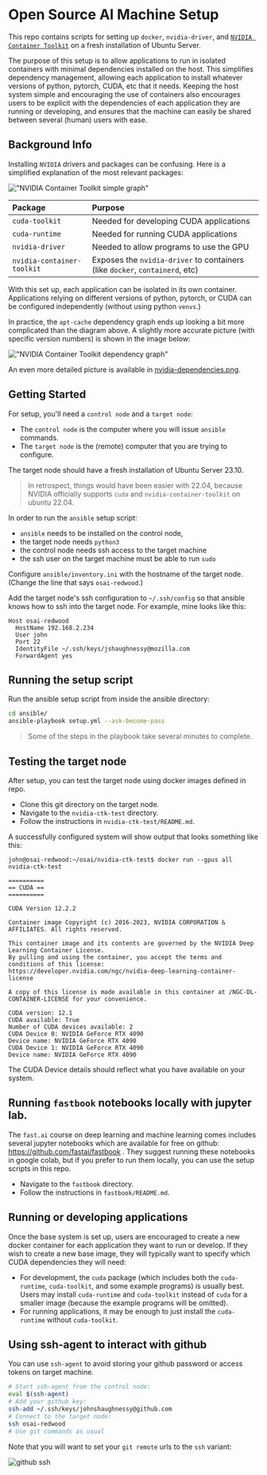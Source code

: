 # Open Source AI Machine Setup

This repo contains scripts for setting up `docker`, `nvidia-driver`, and [`NVIDIA Container Toolkit`](https://docs.nvidia.com/datacenter/cloud-native/container-toolkit/latest/index.html) on a fresh installation of Ubuntu Server.

The purpose of this setup is to allow applications to run in isolated containers with minimal dependencies installed on the host. This simplifies dependency management, allowing each application to install whatever versions of python, pytorch, CUDA, etc that it needs. Keeping the host system simple and encouraging the use of containers also encourages users to be explicit with the dependencies of each application they are running or developing, and ensures that the machine can easily be shared between several (human) users with ease.

## Background Info

Installing `NVIDIA` drivers and packages can be confusing. Here is a simplified explanation of the most relevant packages:

!["NVIDIA Container Toolkit simple graph"](/nvidia-dependencies-simple-2.png "NVIDIA Container Toolkit simple graph")

| Package                    | Purpose                                                                      |
| :------------------------- | :--------------------------------------------------------------------------- |
| `cuda-toolkit`             | Needed for developing CUDA applications                                      |
| `cuda-runtime`             | Needed for running CUDA applications                                         |
| `nvidia-driver`            | Needed to allow programs to use the GPU                                      |
| `nvidia-container-toolkit` | Exposes the `nvidia-driver` to containers (like `docker`, `containerd`, etc) |

With this set up, each application can be isolated in its own container. Applications relying on different versions of python, pytorch, or CUDA can be configured independently (without using python `venvs`.)

In practice, the `apt-cache` dependency graph ends up looking a bit more complicated than the diagram above. A slightly more accurate picture (with specific version numbers) is shown in the image below:

!["NVIDIA Container Toolkit dependency graph"](/nvidia-dependencies-simple.png "NVIDIA Container Toolkit graph visualization")

An even more detailed picture is available in [nvidia-dependencies.png](/nvidia-dependencies.png).

## Getting Started

For setup, you'll need a `control node` and a `target node`:

- The `control node` is the computer where you will issue `ansible` commands.
- The `target node` is the (remote) computer that you are trying to configure.

The target node should have a fresh installation of Ubuntu Server 23.10.

> In retrospect, things would have been easier with 22.04, because NVIDIA officially supports `cuda` and `nvidia-container-toolkit` on ubuntu 22.04.

In order to run the `ansible` setup script:

- `ansible` needs to be installed on the control node,
- the target node needs `python3`
- the control node needs ssh access to the target machine
- the ssh user on the target machine must be able to run `sudo`

Configure `ansible/inventory.ini` with the hostname of the target node. (Change the line that says `osai-redwood`.)

Add the target node's ssh configuration to `~/.ssh/config` so that ansible knows how to ssh into the target node. For example, mine looks like this:

```
Host osai-redwood
  HostName 192.168.2.234
  User john
  Port 22
  IdentityFile ~/.ssh/keys/jshaughnessy@mozilla.com
  ForwardAgent yes
```

## Running the setup script

Run the ansible setup script from inside the ansible directory:

```sh
cd ansible/
ansible-playbook setup.yml --ask-become-pass
```

> Some of the steps in the playbook take several minutes to complete.

## Testing the target node

After setup, you can test the target node using docker images defined in repo.

- Clone this git directory on the target node.
- Navigate to the `nvidia-ctk-test` directory.
- Follow the instructions in `nvidia-ctk-test/README.md`.

A successfully configured system will show output that looks something like this:

```
john@osai-redwood:~/osai/nvidia-ctk-test$ docker run --gpus all nvidia-ctk-test

==========
== CUDA ==
==========

CUDA Version 12.2.2

Container image Copyright (c) 2016-2023, NVIDIA CORPORATION & AFFILIATES. All rights reserved.

This container image and its contents are governed by the NVIDIA Deep Learning Container License.
By pulling and using the container, you accept the terms and conditions of this license:
https://developer.nvidia.com/ngc/nvidia-deep-learning-container-license

A copy of this license is made available in this container at /NGC-DL-CONTAINER-LICENSE for your convenience.

CUDA version: 12.1
CUDA available: True
Number of CUDA devices available: 2
CUDA Device 0: NVIDIA GeForce RTX 4090
Device name: NVIDIA GeForce RTX 4090
CUDA Device 1: NVIDIA GeForce RTX 4090
Device name: NVIDIA GeForce RTX 4090
```

The CUDA Device details should reflect what you have available on your system.

## Running `fastbook` notebooks locally with jupyter lab.

The `fast.ai` course on deep learning and machine learning comes includes several jupyter notebooks which are available for free on github: https://github.com/fastai/fastbook . They suggest running these notebooks in google colab, but if you prefer to run them locally, you can use the setup scripts in this repo.

- Navigate to the `fastbook` directory.
- Follow the instructions in `fastbook/README.md`.

## Running or developing applications

Once the base system is set up, users are encouraged to create a new docker container for each application they want to run or develop. If they wish to create a new base image, they will typically want to specify which CUDA dependencies they will need:

- For development, the `cuda` package (which includes both the `cuda-runtime`, `cuda-toolkit`, and some example programs) is usually best. Users may install `cuda-runtime` and `cuda-toolkit` instead of `cuda` for a smaller image (because the example programs will be omitted).
- For running applications, it may be enough to just install the `cuda-runtime` without `cuda-toolkit`.

## Using ssh-agent to interact with github

You can use `ssh-agent` to avoid storing your github password or access tokens on target machine.

```sh
# Start ssh-agent from the control node:
eval $(ssh-agent)
# Add your github key:
ssh-add ~/.ssh/keys/johnshaughnessy@github.com
# Connect to the target node:
ssh osai-redwood
# Use git commands as usual
```

Note that you will want to set your `git remote` urls to the `ssh` variant:

![github ssh](/github_ssh.png "Github SSH")
